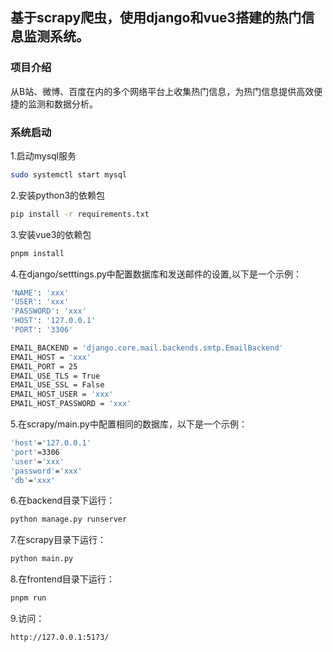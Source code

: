 ## 基于scrapy爬虫，使用django和vue3搭建的热门信息监测系统。
### 项目介绍
从B站、微博、百度在内的多个网络平台上收集热门信息，为热门信息提供高效便捷的监测和数据分析。
### 系统启动
1.启动mysql服务
```sh
sudo systemctl start mysql
```
2.安装python3的依赖包
```sh
pip install -r requirements.txt
```
3.安装vue3的依赖包
```sh
pnpm install
```
4.在django/setttings.py中配置数据库和发送邮件的设置,以下是一个示例：
```sh
'NAME': 'xxx'
'USER': 'xxx'
'PASSWORD': 'xxx'
'HOST': '127.0.0.1'
'PORT': '3306'
```
```sh
EMAIL_BACKEND = 'django.core.mail.backends.smtp.EmailBackend'
EMAIL_HOST = 'xxx'
EMAIL_PORT = 25
EMAIL_USE_TLS = True
EMAIL_USE_SSL = False
EMAIL_HOST_USER = 'xxx'
EMAIL_HOST_PASSWORD = 'xxx'
```
5.在scrapy/main.py中配置相同的数据库，以下是一个示例：
```sh
'host'='127.0.0.1'
'port'=3306
'user'='xxx'
'password'='xxx'
'db'='xxx'
```
6.在backend目录下运行：
```sh
python manage.py runserver
```
7.在scrapy目录下运行：
```sh
python main.py
```
8.在frontend目录下运行：
```sh
pnpm run
```
9.访问：
```sh
http://127.0.0.1:5173/
```